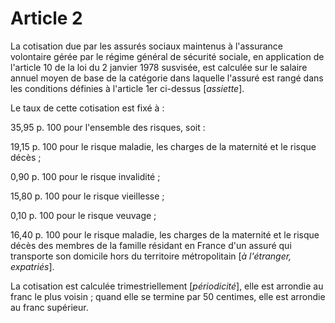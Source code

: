 # Article 2

La cotisation due par les assurés sociaux maintenus à l'assurance volontaire gérée par le régime général de sécurité sociale, en application de l'article 10 de la loi du 2 janvier 1978 susvisée, est calculée sur le salaire annuel moyen de base de la catégorie dans laquelle l'assuré est rangé dans les conditions définies à l'article 1er ci-dessus [*assiette*].

Le taux de cette cotisation est fixé à :

35,95 p. 100 pour l'ensemble des risques, soit :

19,15 p. 100 pour le risque maladie, les charges de la maternité et le risque décès ;

0,90 p. 100 pour le risque invalidité ;

15,80 p. 100 pour le risque vieillesse ;

0,10 p. 100 pour le risque veuvage ;

16,40 p. 100 pour le risque maladie, les charges de la maternité et le risque décès des membres de la famille résidant en France d'un assuré qui transporte son domicile hors du territoire métropolitain [*à l'étranger, expatriés*].

La cotisation est calculée trimestriellement [*périodicité*], elle est arrondie au franc le plus voisin ; quand elle se termine par 50 centimes, elle est arrondie au franc supérieur.
